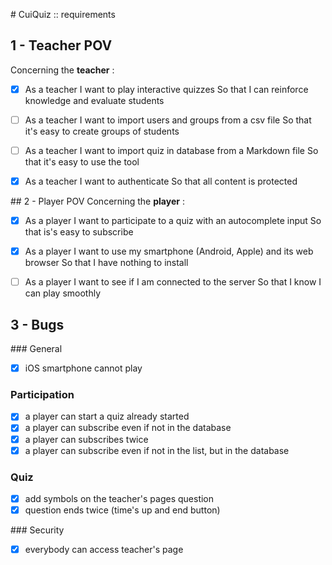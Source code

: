 # CuiQuiz :: requirements

## 1 - Teacher POV
Concerning the **teacher** :
- [X]   As a teacher
		I want to play interactive quizzes
		So that I can reinforce knowledge and evaluate students

- [ ] 	As a teacher
		I want to import users and groups from a csv file
		So that it's easy to create groups of students

- [ ] 	As a teacher
		I want to import quiz in database from a Markdown file
		So that it's easy to use the tool

- [X]	As a teacher
		I want to authenticate
		So that all content is protected

## 2 - Player POV
Concerning the **player** :		
- [X] 	As a player
		I want to participate to a quiz with an autocomplete input
		So that is's easy to subscribe

- [X]	As a player
		I want to use my smartphone (Android, Apple) and its web browser
		So that I have nothing to install

- [ ]	As a player
		I want to see if I am connected to the server
		So that I know I can play smoothly


## 3 - Bugs
### General
- [X] iOS smartphone cannot play

### Participation
- [X] a player can start a quiz already started
- [X] a player can subscribe even if not in the database
- [X] a player can subscribes twice
- [X] a player can subscribe even if not in the list, but in the database

### Quiz
- [X] add symbols on the teacher's pages question
- [X] question ends twice (time's up and end button)

### Security
- [X] everybody can access teacher's page



